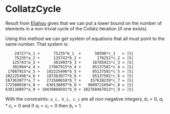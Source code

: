 # CollatzCycle

Result from [Eliahou](http://www.sciencedirect.com/science/article/pii/0012365X9390052U) gives that we can put a lower bound on the number of elements in a non-trivial cycle of the Collatz iteration (if one exists). 

Using this method we can get system of equations that all must point to the same number. That system is:

```
    24727*a_1 +      75235*b_1  +      50508*c_1   = |S|
    75235*a_2 +      125743*b_2 +       176251*c_2 = |S|
   125743*a_3 +      301993*b_3 +     16785921*c_3 = |S|
   301994*a_4 +    17087915*b_4 +     85137581*c_4 = |S|
 17087915*a_5 +   102225496*b_5 +     85137581*c_5 = |S|
102225496*a_6 +   187363077*b_6 +     85137581*c_6 = |S|
187363077*a_7 +   272500658*b_7 +    357638239*c_7 = |S|
272500658*a_8 +   630138897*b_8 +   9809721694*c_8 = |S|
630138897*a_9 + 10439860591*b_9 + 102768467013*c_9 = |S|
```

With the constraints: `a_i, b_i, c_i` are all non-negative integers, $b_i > 0$, $a_i*c_i = 0$ and if $a_i = c_i = 0$ then $b_i = 1$.
